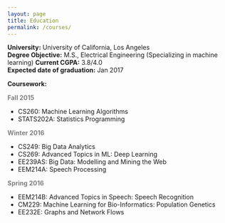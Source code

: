 ```yaml
---
layout: page
title: Education
permalink: /courses/
---
```


**University:** University of California, Los Angeles  
**Degree Objective:** M.S., Electrical Engineering (Specializing in machine learning)
**Current CGPA:** 3.8/4.0  
**Expected date of graduation:** Jan 2017  

**Coursework:**

**<span style="color:grey">Fall 2015</span>**
* CS260: Machine Learning Algorithms  
* STATS202A: Statistics Programming  

**<span style="color:grey">Winter 2016</span>**
* CS249: Big Data Analytics  
* CS269: Advanced Topics in ML: Deep Learning  
* EE239AS: Big Data: Modelling and Mining the Web  
* EEM214A: Speech Processing  

**<span style="color:grey">Spring 2016</span>**
* EEM214B: Advanced Topics in Speech: Speech Recognition  
* CM229: Machine Learning for Bio-Informatics: Population Genetics  
* EE232E: Graphs and Network Flows
